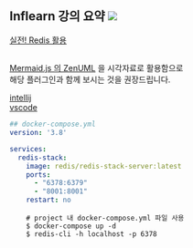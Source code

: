  

## Inflearn 강의 요약 <img src="https://img.shields.io/badge/Redis-DC382D?style=for-the-badge&logo=Redis&logoColor=white">
 [실전! Redis 활용](https://www.inflearn.com/course/%EC%8B%A4%EC%A0%84-redis-%ED%99%9C%EC%9A%A9/dashboard)  

##
[Mermaid.js 의 ZenUML](https://mermaid.js.org/syntax/zenuml.html) 을 시각자료로 활용함으로   
해당 플러그인과 함께 보시는 것을 권장드립니다.


[intellij](https://plugins.jetbrains.com/plugin/20146-mermaid)  
[vscode](https://marketplace.visualstudio.com/items?itemName=bierner.markdown-mermaid)


```yaml
## docker-compose.yml
version: '3.8'

services:
  redis-stack:
    image: redis/redis-stack-server:latest
    ports:
      - "6378:6379"
      - "8001:8001"
    restart: no
```

```shell
    # project 내 docker-compose.yml 파일 사용
    $ docker-compose up -d
    $ redis-cli -h localhost -p 6378
```